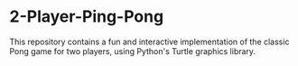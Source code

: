 # 2-Player-Ping-Pong
This repository contains a fun and interactive implementation of the classic Pong game for two players, using Python's Turtle graphics library.
